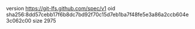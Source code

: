 version https://git-lfs.github.com/spec/v1
oid sha256:8dd57cebb17f6b8dc7bd92f70c15d7eb1ba7f48fe5e3a86a2ccb604e3c062c00
size 2975
